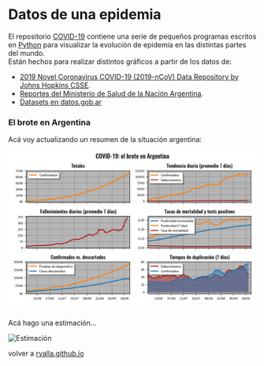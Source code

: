 # Datos de una epidemia

El repositorio [COVID-19](https://github.com/rvalla/COVID-19) contiene una serie de pequeños programas
escritos en [Python](https://www.python.org/) para visualizar la evolución de epidemia en las distintas
partes del mundo.  
Están hechos para realizar distintos gráficos a partir de los datos de:
- [2019 Novel Coronavirus COVID-19 (2019-nCoV) Data Repository by Johns
Hopkins CSSE](https://github.com/CSSEGISandData/COVID-19).
- [Reportes del Ministerio de Salud de la Nación Argentina](https://www.argentina.gob.ar/coronavirus/informe-diario).
- [Datasets en datos.gob.ar](https://datos.gob.ar/dataset?q=covid)

### El brote en Argentina

Acá voy actualizando un resumen de la situación argentina:

![Resumen Argentina](https://github.com/rvalla/COVID-19/raw/master/Argentina_Data/actual_charts/1_Argentina.png)

Acá hago una estimación...

![Estimación](https://github.com/rvalla/COVID-19/raw/master/Argentina_Data/actual_charts/1_E_00_KnownRatioAndEstimation.png)

volver a [rvalla.github.io](https://rvalla.github.io)
